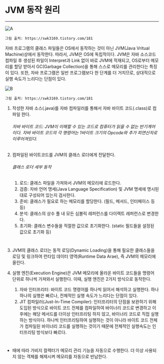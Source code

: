  
# JVM 동작 원리
---------------

![A](https://github.com/dpfkdlemtp/JavaStudy/blob/image/Java%ED%94%84%EB%A1%9C%EA%B7%B8%EB%9E%A8%EB%8F%99%EC%9E%91.png)

	그림 출처: https://swk3169.tistory.com/181

자바 프로그램의 클래스 파일들은 OS에서 동작하는 것이 아닌 JVM(Java Vritual Machine)상에서 동작한다. 따라서, JVM은 OS에 독립적이다. JVM은 자바 소스코드 컴파일 후 생성된 파일이 Interpret과 Link 없이 바로 JVM에 적재되고, OS로부터 메모리를 할당 받아서 GC(Garbage Collection)을 통해 스스로 메모리를 관리한다는 특징이 있다. 또한, 자바 프로그램은 일반 프로그램보다 한 단계를 더 거치므로, 상대적으로 실행 속도가 느리다는 단점이 있다.


![B](https://github.com/dpfkdlemtp/JavaStudy/blob/image/Java%ED%94%84%EB%A1%9C%EA%B7%B8%EB%9E%A8%EB%8F%99%EC%9E%912.png)
 
	그림 출처: https://swk3169.tistory.com/181

1. 작성한 자바 소스(.java)를 자바 컴파일러를 통해서 자바 바이트 코드(.class)로 컴파일 한다.

	###### 자바 바이트 코드: JVM이 이해할 수 있는 코드로 컴퓨터가 읽을 수 없는 반기계어이다. 자바 바이트 코드의 각 명령어는 1바이트 크기의 Opcode와 추가 피연산자로 이루어져있다.

2. 컴파일된 바이트코드를 JVM의 클래스 로더에게 전달한다.
	###### 클래스 로더 세부 동작

	1. 로드: 클래스 파일을 가져와서 JVM의 메모리에 로드한다.
	2. 검증: 자바 언어 명세(Java Language Specification) 및 JVM 명세에 명시된대로 구성되어 있는지 검사한다.
	3. 준비: 클래스가 필요로 하는 메모리를 할당한다. (필드, 메서드, 인터페이스 등등)
	4. 분석: 클래스의 상수 풀 내 모든 심볼릭 레퍼런스를 다이렉트 레퍼런스로 변경한다.
	5. 초기화: 클래스 변수들을 적절한 값으로 초기화한다. (static 필드들을 설정된 값으로 초기화 등)
	#
3. JVM의 클래스 로더는 동적 로딩(Dynamic Loading)을 통해 필요한 클래스들을 로딩 및 링크하여 런타임 데이터 영역(Runtime Data Arae), 즉 JVM의 메모리에 올린다.
4. 실행 엔진(Execution Engine)은 JVM 메모리에 올라온 바이트 코드들을 명령어 단위로 하나씩 가져와서 실행한다. 이때, 실행 엔진은 2가지 방식으로 동작한다.
	1. 자바 인터프리터: 바이트 코드 명령어를 하나씩 읽어서 해석하고 실행한다. 하나하나의 실행은 빠르나, 전체적인 실행 속도가 느리다는 단점이 있다.
	2. JIT 컴파일러(Just-In-Time Compiler): 인터프리터의 단점을 보완하기 위해 도입된 방식으로 바이트 코드 전체를 컴파일하여 바이너리 코드로 변경하고 이후에는 해당 메서드를 더이상 인터프리팅 하지 않고, 바이너리 코드로 직접 실행하는 방식이다. 하나씩 인터프리팅하여 실행하는 것이 아니라 바이트 코드 전체가 컴파일된 바이너리 코드를 실행하는 것이기 때문에 전체적인 실행속도는 인터프리팅 방식보다 빠르다.
	#

* 때에 따라 가비지 컬렉터가 메모리 관리 기능을 자동으로 수행한다. 더 이상 사용되지 않는 객체를 해제시켜 메모리를 자동으로 반납한다.

